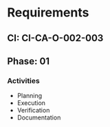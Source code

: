 # Requirements

## CI: CI-CA-O-002-003
## Phase: 01

### Activities
- Planning
- Execution
- Verification
- Documentation
